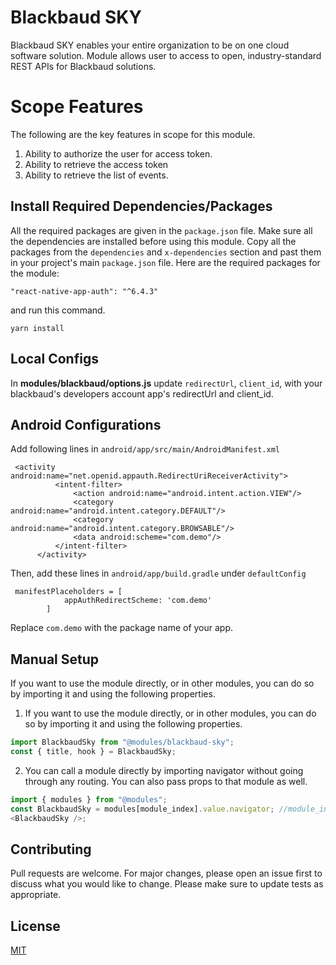 # Blackbaud SKY

Blackbaud SKY enables your entire organization to be on one cloud software solution. Module allows user to access to open, industry-standard REST APIs for Blackbaud solutions.

# Scope Features

The following are the key features in scope for this module.

1. Ability to authorize the user for access token.
2. Ability to retrieve the access token
3. Ability to retrieve the list of events.

## Install Required Dependencies/Packages

All the required packages are given in the `package.json` file. Make sure all the dependencies are installed before using this module. Copy all the packages from the `dependencies` and `x-dependencies` section and past them in your project's main `package.json` file.
Here are the required packages for the module:

```
"react-native-app-auth": "^6.4.3"
```

and run this command.

```
yarn install
```

## Local Configs

In **modules/blackbaud/options.js** update `redirectUrl`, `client_id`,  with your blackbaud's developers account app's redirectUrl and client_id. 

## Android Configurations

Add following lines in `android/app/src/main/AndroidManifest.xml`

```
 <activity android:name="net.openid.appauth.RedirectUriReceiverActivity">
          <intent-filter>
              <action android:name="android.intent.action.VIEW"/>
              <category android:name="android.intent.category.DEFAULT"/>
              <category android:name="android.intent.category.BROWSABLE"/>
              <data android:scheme="com.demo"/>
          </intent-filter>
      </activity>
```

Then, add these lines in `android/app/build.gradle` under `defaultConfig`

```
 manifestPlaceholders = [
            appAuthRedirectScheme: 'com.demo'
        ]
```

Replace `com.demo` with the package name of your app.

## Manual Setup
If you want to use the module directly, or in other modules, you can do so by importing it and using the following properties.
1. If you want to use the module directly, or in other modules, you can do so by importing it and using the following properties.
```javascript
import BlackbaudSky from "@modules/blackbaud-sky";
const { title, hook } = BlackbaudSky;
```
2. You can call a module directly by importing navigator without going through any routing. You can also pass props to that module as well.
```javascript
import { modules } from "@modules";
const BlackbaudSky = modules[module_index].value.navigator; //module_index : position of the module in modules folder
<BlackbaudSky />;
```

## Contributing
Pull requests are welcome. For major changes, please open an issue first to discuss what you would like to change.
Please make sure to update tests as appropriate.

## License
[MIT](https://choosealicense.com/licenses/mit/)